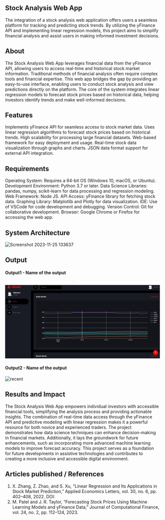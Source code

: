 ## Stock Analysis Web App
The integration of a stock analysis web application offers users a seamless platform for tracking and predicting stock trends. By utilizing the yFinance API and implementing linear regression models, this project aims to simplify financial analysis and assist users in making informed investment decisions.

## About
The Stock Analysis Web App leverages financial data from the yFinance API, allowing users to access real-time and historical stock market information. Traditional methods of financial analysis often require complex tools and financial expertise. This web app bridges the gap by providing an easy-to-use interface, enabling users to conduct stock analysis and view predictions directly on the platform.
The core of the system integrates linear regression models to forecast stock prices based on historical data, helping investors identify trends and make well-informed decisions.

## Features
Implements yFinance API for seamless access to stock market data.
Uses linear regression algorithms to forecast stock prices based on historical trends.
High scalability for processing large financial datasets.
Web-based framework for easy deployment and usage.
Real-time stock data visualization through graphs and charts.
JSON data format support for external API integration.

## Requirements
Operating System: Requires a 64-bit OS (Windows 10, macOS, or Ubuntu).
Development Environment: Python 3.7 or later.
Data Science Libraries: pandas, numpy, scikit-learn for data processing and regression modeling.
Web Framework: Node JS.
API Access: yFinance library for fetching stock data.
Graphing Library: Matplotlib and Plotly for data visualization.
IDE: Use of VSCode for code development and debugging.
Version Control: Git for collaborative development.
Browser: Google Chrome or Firefox for accessing the web app.

## System Architecture

![Screenshot 2023-11-25 133637](https://github.com/<<yourusername>>/Hand-Gesture-Recognition-System/assets/75235455/a60c11f3-0a11-47fb-ac89-755d5f45c995)


## Output

<!--Embed the Output picture at respective places as shown below as shown below-->
#### Output1 - Name of the output

![home](img/home.png)

#### Output2 - Name of the output
![recent](![image](https://github.com/user-attachments/assets/4f7c0852-7b71-49fa-b417-e466620c1887))



## Results and Impact
The Stock Analysis Web App empowers individual investors with accessible financial tools, simplifying the analysis process and providing actionable insights. The combination of real-time data access through the yFinance API and predictive modeling with linear regression makes it a powerful resource for both novice and experienced traders.
The project demonstrates how data science techniques can enhance decision-making in financial markets. Additionally, it lays the groundwork for future enhancements, such as incorporating more advanced machine learning models to improve forecast accuracy.
This project serves as a foundation for future developments in assistive technologies and contributes to creating a more inclusive and accessible digital environment.

## Articles published / References
1. X. Zhang, Z. Zhao, and S. Xu, “Linear Regression and Its Applications in Stock Market Prediction,” Applied Economics Letters, vol. 30, no. 6, pp. 402–408, 2022. DOI:
2. M. Patel and J. R. Taylor, “Forecasting Stock Prices Using Machine Learning Models and yFinance Data,” Journal of Computational Finance, vol. 24, no. 2, pp. 112–124, 2023.




